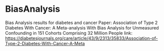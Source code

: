 # BiasAnalysis
Bias Analysis results for diabetes and cancer
Paper: Association of Type 2 Diabetes With Cancer: A Meta-analysis With Bias Analysis for Unmeasured Confounding in 151 Cohorts Comprising 32 Million People 
link: https://diabetesjournals.org/care/article/43/9/2313/35833/Association-of-Type-2-Diabetes-With-Cancer-A-Meta
